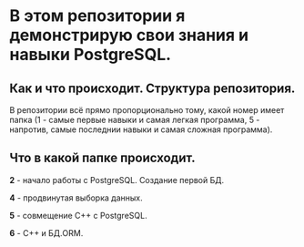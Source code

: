 # В этом репозитории я демонстрирую свои знания и навыки PostgreSQL.

## Как и что происходит. Структура репозитория.

В репозитории всё прямо пропорционально тому, какой номер имеет папка (1 - самые первые навыки и самая легкая программа, 5 - напротив, самые последнии навыки и самая сложная программа).

## Что в какой папке происходит.

**2** - начало работы с PostgreSQL. Создание первой БД.

**4** - продвинутая выборка данных.

**5** - совмещение C++ с PostgreSQL.

**6** - C++ и БД.ORM.
